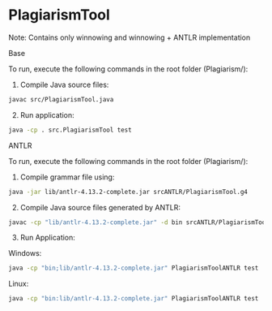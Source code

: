 # PlagiarismTool
Note: Contains only winnowing and winnowing + ANTLR implementation

Base 

To run, execute the following commands in the root folder (Plagiarism/):

1. Compile Java source files:

```bash
javac src/PlagiarismTool.java 
```

2. Run application:

```bash
java -cp . src.PlagiarismTool test
```


ANTLR

To run, execute the following commands in the root folder (Plagiarism/):

1. Compile grammar file using:
```bash
java -jar lib/antlr-4.13.2-complete.jar srcANTLR/PlagiarismTool.g4
```

2. Compile Java source files generated by ANTLR:

```bash
javac -cp "lib/antlr-4.13.2-complete.jar" -d bin srcANTLR/PlagiarismToolBaseListener.java srcANTLR/PlagiarismToolLexer.java srcANTLR/PlagiarismToolListener.java srcANTLR/PlagiarismToolParser.java srcANTLR/PlagiarismToolANTLR.java
```

3. Run Application:
 
Windows:

```bash
java -cp "bin;lib/antlr-4.13.2-complete.jar" PlagiarismToolANTLR test
```

Linux:

```bash
java -cp "bin:lib/antlr-4.13.2-complete.jar" PlagiarismToolANTLR test
```
